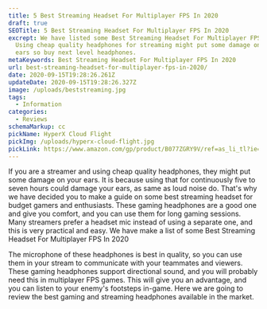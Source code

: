 ```yaml
---
title: 5 Best Streaming Headset For Multiplayer FPS In 2020
draft: true
SEOTitle: 5 Best Streaming Headset For Multiplayer FPS In 2020
excrept: We have listed some Best Streaming Headset For Multiplayer FPS In 2020.
  Using cheap quality headphones for streaming might put some damage on your
  ears so buy next level headphones.
metaKeywords: Best Streaming Headset For Multiplayer FPS In 2020
url: best-streaming-headset-for-multiplayer-fps-in-2020/
date: 2020-09-15T19:28:26.261Z
updateDate: 2020-09-15T19:28:26.327Z
image: /uploads/beststreaming.jpg
tags:
  - Information
categories:
  - Reviews
schemaMarkup: cc
pickName: HyperX Cloud Flight
pickImg: /uploads/hyperx-cloud-flight.jpg
pickLink: https://www.amazon.com/gp/product/B077ZGRY9V/ref=as_li_tl?ie=UTF8&tag=technikaya-20&camp=1789&creative=9325&linkCode=as2&creativeASIN=B077ZGRY9V&linkId=872a91558c49c561b43647092d8595b4
---
```

If you are a streamer and using cheap quality headphones, they might put some damage on your ears. It is because using that for continuously five to seven hours could damage your ears, as same as loud noise do. That's why we have decided you to make a guide on some best streaming headset for budget gamers and enthusiasts. These gaming headphones are a good one and give you comfort, and you can use them for long gaming sessions. Many streamers prefer a headset mic instead of using a separate one, and this is very practical and easy. We have make a list of some Best Streaming Headset For Multiplayer FPS In 2020

The microphone of these headphones is best in quality, so you can use them in your stream to communicate with your teammates and viewers. These gaming headphones support directional sound, and you will probably need this in multiplayer FPS games. This will give you an advantage, and you can listen to your enemy's footsteps in-game. Here we are going to review the best gaming and streaming headphones available in the market.

![]()